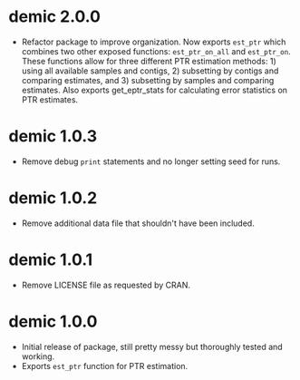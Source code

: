 # demic 2.0.0

* Refactor package to improve organization. Now exports `est_ptr` which combines two other exposed functions: `est_ptr_on_all` and `est_ptr_on`. These functions allow for three different PTR estimation methods: 1) using all available samples and contigs, 2) subsetting by contigs and comparing estimates, and 3) subsetting by samples and comparing estimates. Also exports get_eptr_stats for calculating error statistics on PTR estimates.

# demic 1.0.3

* Remove debug `print` statements and no longer setting seed for runs.

# demic 1.0.2

* Remove additional data file that shouldn't have been included.

# demic 1.0.1

* Remove LICENSE file as requested by CRAN.

# demic 1.0.0

* Initial release of package, still pretty messy but thoroughly tested and working.
* Exports `est_ptr` function for PTR estimation.
